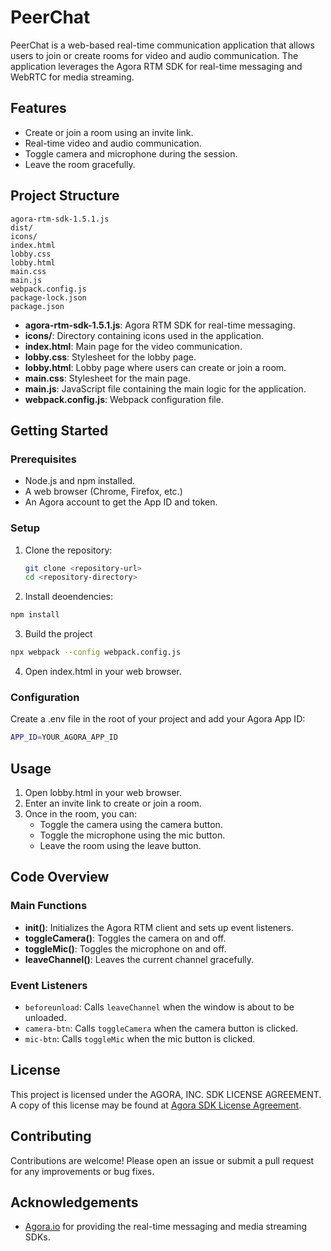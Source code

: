 
# PeerChat

PeerChat is a web-based real-time communication application that allows users to join or create rooms for video and audio communication. The application leverages the Agora RTM SDK for real-time messaging and WebRTC for media streaming.

## Features

- Create or join a room using an invite link.
- Real-time video and audio communication.
- Toggle camera and microphone during the session.
- Leave the room gracefully.

## Project Structure

```
agora-rtm-sdk-1.5.1.js
dist/
icons/
index.html
lobby.css
lobby.html
main.css
main.js
webpack.config.js
package-lock.json
package.json
```

- **agora-rtm-sdk-1.5.1.js**: Agora RTM SDK for real-time messaging.
- **icons/**: Directory containing icons used in the application.
- **index.html**: Main page for the video communication.
- **lobby.css**: Stylesheet for the lobby page.
- **lobby.html**: Lobby page where users can create or join a room.
- **main.css**: Stylesheet for the main page.
- **main.js**: JavaScript file containing the main logic for the application.
- **webpack.config.js**: Webpack configuration file.

## Getting Started

### Prerequisites

- Node.js and npm installed.
- A web browser (Chrome, Firefox, etc.)
- An Agora account to get the App ID and token.

### Setup

1. Clone the repository:
   ```sh
   git clone <repository-url>
   cd <repository-directory>
   ```

2. Install deoendencies:
  ```sh
  npm install
  ```

3. Build the project
  ```sh
  npx webpack --config webpack.config.js
  ```  
    
4. Open index.html in your web browser.

### Configuration

Create a .env file in the root of your project and add your Agora App ID:

```sh
APP_ID=YOUR_AGORA_APP_ID
```

## Usage

1. Open lobby.html in your web browser.
2. Enter an invite link to create or join a room.
3. Once in the room, you can:
   - Toggle the camera using the camera button.
   - Toggle the microphone using the mic button.
   - Leave the room using the leave button.

## Code Overview

### Main Functions

- **init()**: Initializes the Agora RTM client and sets up event listeners.
- **toggleCamera()**: Toggles the camera on and off.
- **toggleMic()**: Toggles the microphone on and off.
- **leaveChannel()**: Leaves the current channel gracefully.

### Event Listeners

- `beforeunload`: Calls `leaveChannel` when the window is about to be unloaded.
- `camera-btn`: Calls `toggleCamera` when the camera button is clicked.
- `mic-btn`: Calls `toggleMic` when the mic button is clicked.

## License

This project is licensed under the AGORA, INC. SDK LICENSE AGREEMENT. A copy of this license may be found at [Agora SDK License Agreement](https://www.agora.io/en/sdk-license-agreement/).

## Contributing

Contributions are welcome! Please open an issue or submit a pull request for any improvements or bug fixes.

## Acknowledgements

- [Agora.io](https://www.agora.io) for providing the real-time messaging and media streaming SDKs.

